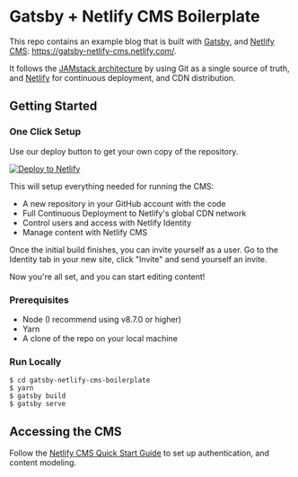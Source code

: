 # Gatsby + Netlify CMS Boilerplate

This repo contains an example blog that is built with [Gatsby](https://www.gatsbyjs.org/), and [Netlify CMS](netlifycms.org): https://gatsby-netlify-cms.netlify.com/.

It follows the [JAMstack architecture](https://jamstack.org) by using Git as a single source of truth, and [Netlify](netlify.com) for continuous deployment, and CDN distribution.

## Getting Started

### One Click Setup

Use our deploy button to get your own copy of the repository.

[![Deploy to Netlify](https://www.netlify.com/img/deploy/button.svg)](https://app.netlify.com/start/deploy?repository=https://github.com/biilmann/gatsby-netlify-cms-boilerplate&stack=cms)

This will setup everything needed for running the CMS:

* A new repository in your GitHub account with the code
* Full Continuous Deployment to Netlify's global CDN network
* Control users and access with Netlify Identity
* Manage content with Netlify CMS

Once the initial build finishes, you can invite yourself as a user. Go to the Identity tab in your new site, click "Invite" and send yourself an invite.

Now you're all set, and you can start editing content!

### Prerequisites

- Node (I recommend using v8.7.0 or higher)
- Yarn
- A clone of the repo on your local machine

### Run Locally
```
$ cd gatsby-netlify-cms-boilerplate
$ yarn
$ gatsby build
$ gatsby serve
```

## Accessing the CMS
Follow the [Netlify CMS Quick Start Guide](https://www.netlifycms.org/docs/quick-start/) to set up authentication, and content modeling.
